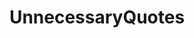 ---
title: UnnecessaryQuotes
crosslinks:
- kerning
- youseeingthisshit
- mildlyinfuriating
- metric_units
- Unnecessaryapostrophe
- CrappyDesign
- suspiciousquotes
- mildlyinteresting
---